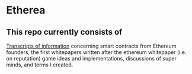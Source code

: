 Etherea
====================


This repo currently consists of
---------------------


[Transcripts of information](Vitalik_contract_info_sv_meetup_02-13-14.md) concerning smart contracts from Ethereum founders, the first whitepapers written after the ethereum whitepaper (i.e. on reputation) game ideas and implementations, discussions of super minds, and terms I created. 

  
